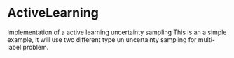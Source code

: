 # ActiveLearning
Implementation of a active learning uncertainty sampling
This is an a simple example, it will use two different type un uncertainty sampling for multi-label problem.

